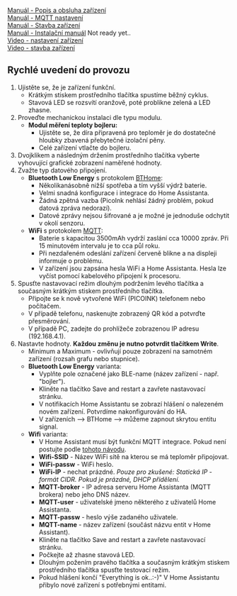 [Manuál - Popis a obsluha zařízení](./PicoInk_control_manual_cs.pdf)\
[Manuál - MQTT nastavení](./PicoInk_MQTT_cs.pdf)\
[Manuál - Stavba zařízení](./PicoInk_assembly_cs.pdf)\
[Manuál - Instalační manuál]() Not ready yet..\
[Video - nastavení zařízení](https://fb.watch/vx8vt5eCgY/)\
[Video - stavba zařízení](https://www.youtube.com/watch?v=83LGPPGywaA)


## Rychlé uvedení do provozu

1. Ujistěte se, že je zařízení funkční. 
   * Krátkým stiskem prostředního tlačítka spustíme běžný cyklus.
   * Stavová LED se rozsvítí oranžově, poté problikne zelená a LED zhasne.
2. Proveďte mechanickou instalaci dle typu modulu.
    * **Modul měření teploty bojleru:**
      * Ujistěte se, že díra připravená pro teploměr je do dostatečné hloubky zbavená přebytečné izolační pěny.
      * Celé zařízení vtlačte do bojleru.
3. Dvojklikem a následným držením prostředního tlačítka vyberte vyhovující grafické zobrazení naměřené hodnoty.
4. Zvažte typ datového připojení. 
   * **Bluetooth Low Energy** s protokolem [BTHome](https://bthome.io):
     * Několikanásobně nižší spotřeba a tím vyšší výdrž baterie.
     * Velmi snadná konfigurace i integrace do Home Assistanta.
     * Žádná zpětná vazba (PicoInk nehlásí žádný problém, pokud datová zpráva nedorazí).
     * Datové zprávy nejsou šifrované a je možné je jednoduše odchytit v okolí senzoru.
   * **WiFi** s protokolem [MQTT](https://mqtt.org):
     * Baterie s kapacitou 3500mAh vydrží zaslání cca 10000 zpráv. Při 15 minutovém intervalu je to cca půl roku.
     * Při nezdařeném odeslání zařízení červeně blikne a na displeji informuje o problému.
     * V zařízení jsou zapsána hesla WiFi a Home Assistanta. Hesla lze vyčíst pomocí kabelového připojení k procesoru.
5. Spusťte nastavovací režim dlouhým podržením levého tlačítka a současným krátkým stiskem prostředního tlačítka.
   * Připojte se k nově vytvořené WiFi (PICOINK) telefonem nebo počítačem.
   * V případě telefonu, naskenujte zobrazený QR kód a potvrďte přesměrování.
   * V případě PC, zadejte do prohlížeče zobrazenou IP adresu (192.168.4.1).
6. Nastavte hodnoty. **Každou změnu je nutno potvrdit tlačítkem Write**.
   * Minimum a Maximum - ovlivňují pouze zobrazení na samotném zařízení (rozsah grafu nebo stupnice).
   * **Bluetooth Low Energy** varianta:
     * Vyplňte pole označené jako BLE-name (název zařízení - např. "bojler").
     * Kliněte na tlačítko Save and restart a zavřete nastavovací stránku.
     * V notifikacích Home Assistantu se zobrazí hlášení o nalezeném novém zařízení. Potvrdíme nakonfigurování do HA.
     * V zařízeních --> BTHome --> můžeme zapnout skrytou entitu signal.
   * **Wifi** varianta:
     * V Home Assistant musí být funkční MQTT integrace. Pokud není postujte podle [tohoto návodu](./PicoInk_MQTT_cs.pdf).
     * **Wifi-SSID** - Název WiFi sítě na kterou se má teploměr připojovat.
     * **WiFi-passw** - WiFi heslo.
     * **WiFi-IP** - nechat prázdné. *Pouze pro zkušené: Statická IP - formát CIDR. Pokud je prázdné, DHCP přidělení.*
     * **MQTT-broker** - IP adresa serveru Home Assistanta (MQTT brokera) nebo jeho DNS název.
     * **MQTT-user** - uživatelské jmeno některého z uživatelů Home Assistanta.
     * **MQTT-passw** - heslo výše zadaného uživatele.
     * **MQTT-name** - název zařízení (součást názvu entit v Home Assistant).
     * Kliněte na tlačítko Save and restart a zavřete nastavovací stránku.
     * Počkejte až zhasne stavová LED.
     * Dlouhým požením pravého tlačítka a současným krátkým stiskem prostředního tlačítka spusťte testovací režim.
     * Pokud hlášení končí "Everything is ok..:-)" V Home Assistantu přibylo nové zařízení s potřebnými entitami.
